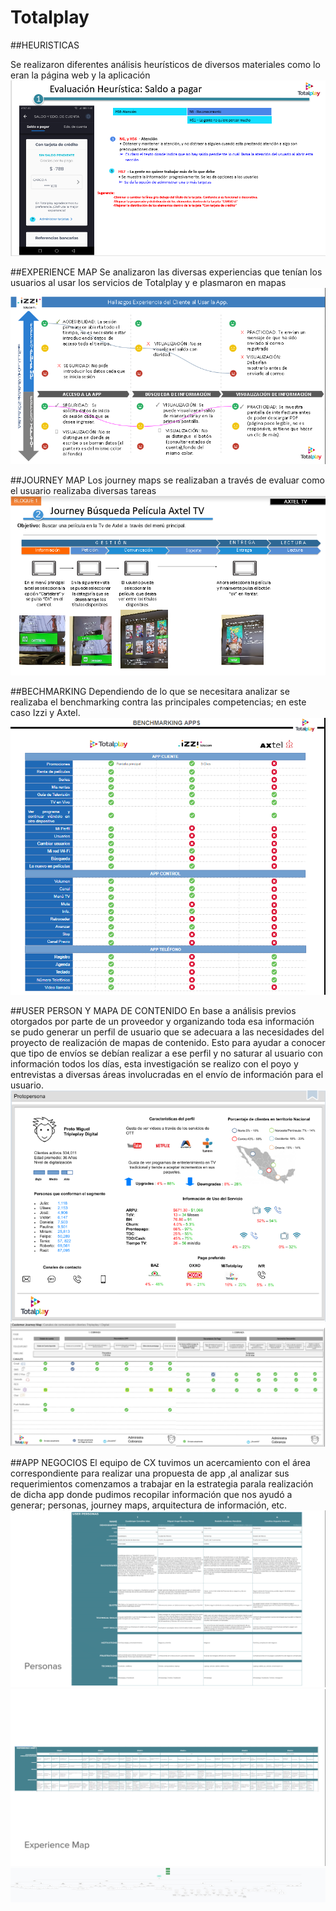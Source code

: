 # Totalplay

##HEURISTICAS

Se realizaron diferentes análisis heurísticos de diversos materiales como lo eran la página  web y la aplicación
![heuristicas](./assets/images/heuristica.png)

##EXPERIENCE MAP
Se analizaron las diversas experiencias que tenían los usuarios al usar los servicios de Totalplay y e plasmaron en mapas
![experience](./assets/images/experience.png)

##JOURNEY MAP
Los journey maps se realizaban a través de evaluar como el usuario realizaba diversas tareas
![journey](./assets/images/journey1.png)

##BECHMARKING
Dependiendo de lo que se necesitara analizar se realizaba el benchmarking contra las principales competencias; en este caso Izzi y Axtel.
![benchmarking](./assets/images/bench.png)

##USER PERSON Y MAPA DE CONTENIDO
En base a análisis previos otorgados por parte de un proveedor y organizando toda esa información se pudo generar un perfil de usuario que se adecuara a las necesidades del proyecto de realización de mapas de contenido. Esto para ayudar a conocer que tipo de envíos se debían realizar a ese perfil y no saturar al usuario con información todos los días, esta investigación se realizo con el poyo y entrevistas a diversas áreas involucradas en el envío de información para el usuario.
![user](./assets/images/persona.png)
![mapa de envios](./assets/images/envios.png)


##APP NEGOCIOS
El equipo de CX tuvimos un acercamiento con el área correspondiente para realizar una propuesta de app ,al analizar sus requerimientos comenzamos a trabajar en la estrategia parala realización de dicha app donde pudimos recopilar información que nos ayudó a generar; personas, journey maps, arquitectura de información, etc.
![app negocios](./assets/images/negocios2.png)
![app negocios](./assets/images/negocios3.png)
![app negocios](./assets/images/negocios1.png)
